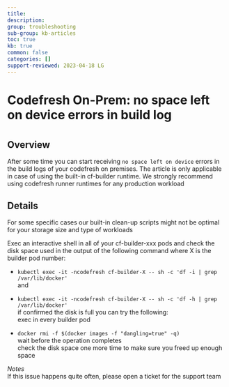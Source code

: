 ```yaml
---
title: 
description: 
group: troubleshooting
sub-group: kb-articles
toc: true
kb: true
common: false
categories: []
support-reviewed: 2023-04-18 LG
---
```


# Codefresh On-Prem: no space left on device errors in build log

#

## Overview

After some time you can start receiving `no space left on device` errors in
the build logs of your codefresh on premises. The article is only applicable
in case of using the built-in cf-builder runtime. We strongly recommend using
codefresh runner runtimes for any production workload

## Details

For some specific cases our built-in clean-up scripts might not be optimal for
your storage size and type of workloads

Exec an interactive shell in all of your cf-builder-xxx pods and check the
disk space used in the output of the following command where X is the builder
pod number:

  * `kubectl exec -it -ncodefresh cf-builder-X -- sh -c 'df -i | grep /var/lib/docker'`  
and

  * `kubectl exec -it -ncodefresh cf-builder-X -- sh -c 'df -h | grep /var/lib/docker'`  
if confirmed the disk is full you can try the following:  
exec in every builder pod

  * `docker rmi -f $(docker images -f "dangling=true" -q)`  
wait before the operation completes  
check the disk space one more time to make sure you freed up enough space

_Notes_  
If this issue happens quite often, please open a ticket for the support team

